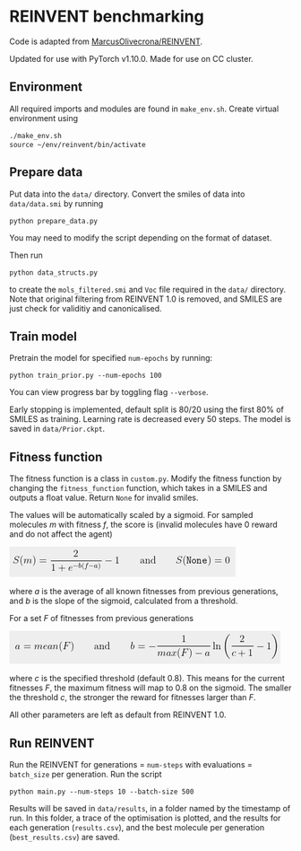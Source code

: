 # REINVENT benchmarking

Code is adapted from [MarcusOlivecrona/REINVENT](https://github.com/MarcusOlivecrona/REINVENT).

Updated for use with PyTorch v1.10.0. Made for use on CC cluster.


## Environment

All required imports and modules are found in `make_env.sh`. Create virtual environment using 
```
./make_env.sh
source ~/env/reinvent/bin/activate
```

## Prepare data

Put data into the `data/` directory. Convert the smiles of data into `data/data.smi` by running
```
python prepare_data.py
```
You may need to modify the script depending on the format of dataset.

Then run 
```
python data_structs.py
```
to create the `mols_filtered.smi` and `Voc` file required in the `data/` directory. Note that original filtering from REINVENT 1.0 is removed, and SMILES are just check for validitiy and canonicalised.

## Train model

Pretrain the model for specified `num-epochs` by running:
```
python train_prior.py --num-epochs 100
```

You can view progress bar by toggling flag `--verbose`. 

Early stopping is implemented, default split is 80/20 using the first 80% of SMILES as training. Learning rate is decreased every 50 steps. The model is saved in `data/Prior.ckpt`.

## Fitness function

The fitness function is a class in `custom.py`. Modify the fitness function by changing the `fitness_function` function, which takes in a SMILES and outputs a float value. Return `None` for invalid smiles.

The values will be automatically scaled by a sigmoid. For sampled molecules *m* with fitness *f*, the score is (invalid molecules have 0 reward and do not affect the agent)

![](extras/scoring_function.png)

where *a* is the average of all known fitnesses from previous generations, and *b* is the slope of the sigmoid, calculated from a threshold. 

For a set *F* of fitnesses from previous generations

![](extras/parameters.png)

where *c* is the specified threshold (default 0.8). This means for the current fitnesses *F*, the maximum fitness will map to 0.8 on the sigmoid. The smaller the threshold *c*, the stronger the reward for fitnesses larger than *F*.

All other parameters are left as default from REINVENT 1.0.

## Run REINVENT

Run the REINVENT for generations = `num-steps` with evaluations = `batch_size` per generation. Run the script
```
python main.py --num-steps 10 --batch-size 500
```

Results will be saved in `data/results`, in a folder named by the timestamp of run. In this folder, a trace of the optimisation is plotted, and the results for each generation (`results.csv`), and the best molecule per generation (`best_results.csv`) are saved.

